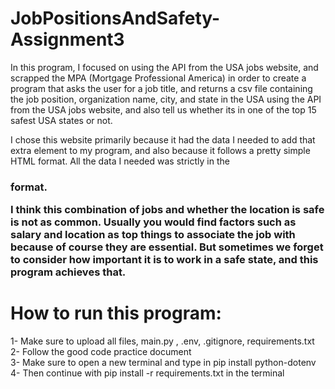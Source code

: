 # JobPositionsAndSafety-Assignment3

In this program, I focused on using the API from the USA jobs website, and scrapped the MPA (Mortgage Professional America) in order to create a program that asks the user for a job title, and returns a csv file containing the job position, organization name, city, and state in the USA using the API from the USA jobs website, and also tell us whether its in one of the top 15 safest  USA states or not. 

I chose this website primarily because it had the data I needed to add that extra element to my program, and also because it follows a pretty simple HTML format. All the data I needed was strictly in the <h3> format. 

I think this combination of jobs and whether the location is safe is not as common. Usually you would find factors such as salary and location as top things to associate the job with because of course they are essential. But sometimes we forget to consider how important it is to work in a safe state, and this program achieves that. 

# How to run this program: 
1- Make sure to upload all files, main.py , .env, .gitignore, requirements.txt                                   
2- Follow the good code practice document                                                                        
3- Make sure to open a new terminal and type in pip install python-dotenv                                        
4- Then continue with pip install -r requirements.txt in the terminal 
